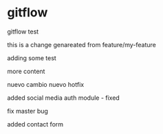 # gitflow

gitflow test

this is a change genareated from feature/my-feature

adding some test

more content

nuevo cambio
nuevo hotfix

added social media auth module - fixed

fix master bug

added contact form
